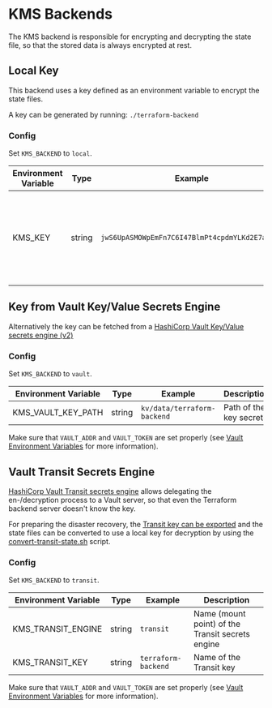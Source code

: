 # KMS Backends

The KMS backend is responsible for encrypting and decrypting the state file, so that the stored data is always encrypted at rest.

## Local Key

This backend uses a key defined as an environment variable to encrypt the state files.

A key can be generated by running: `./terraform-backend`

### Config
Set `KMS_BACKEND` to `local`.

| Environment Variable | Type   | Example                                        | Description                                                                                 |
|----------------------|--------|------------------------------------------------|---------------------------------------------------------------------------------------------|
| KMS_KEY              | string | `jwS6UpASMOWpEmFn7C6I47BlmPt4cpdmYLKd2E7a4Zk=` | If local KMS is enabled, but no key is defined, the server will generate a new one and exit |

## Key from Vault Key/Value Secrets Engine

Alternatively the key can be fetched from a [HashiCorp Vault Key/Value secrets engine (v2)](https://www.vaultproject.io/docs/secrets/kv/kv-v2)

### Config
Set `KMS_BACKEND` to `vault`.

| Environment Variable | Type   | Example                     | Description            |
|----------------------|--------|-----------------------------|------------------------|
| KMS_VAULT_KEY_PATH   | string | `kv/data/terraform-backend` | Path of the key secret |

Make sure that `VAULT_ADDR` and `VAULT_TOKEN` are set properly (see [Vault Environment Variables](https://www.vaultproject.io/docs/commands#environment-variables) for more information).

## Vault Transit Secrets Engine

[HashiCorp Vault Transit secrets engine](https://www.vaultproject.io/docs/secrets/transit) allows delegating the en-/decryption process to a Vault server, so that even the Terraform backend server doesn't know the key.

For preparing the disaster recovery, the [Transit key can be exported](https://www.vaultproject.io/api-docs/secret/transit#export-key) and the state files can be converted to use a local key for decryption by using the [convert-transit-state.sh](../scripts/convert-transit-state.sh) script.

### Config
Set `KMS_BACKEND` to `transit`.

| Environment Variable | Type   | Example             | Description                                      |
|----------------------|--------|---------------------|--------------------------------------------------|
| KMS_TRANSIT_ENGINE   | string | `transit`           | Name (mount point) of the Transit secrets engine |
| KMS_TRANSIT_KEY      | string | `terraform-backend` | Name of the Transit key                          |

Make sure that `VAULT_ADDR` and `VAULT_TOKEN` are set properly (see [Vault Environment Variables](https://www.vaultproject.io/docs/commands#environment-variables) for more information).
